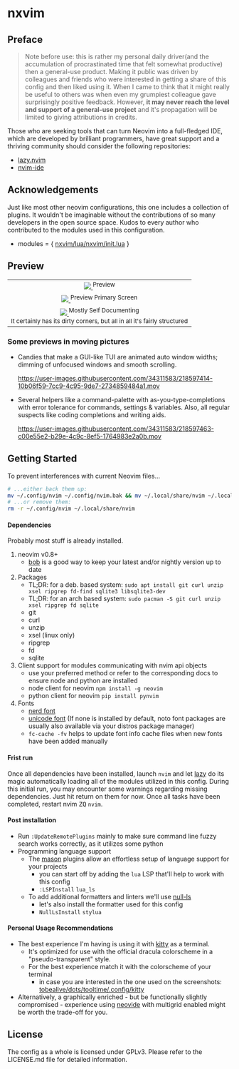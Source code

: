 # nxvim

## Preface

> Note before use: this is rather my personal daily driver(and the accumulation of procrastinated time that felt somewhat productive) then a general-use product. Making it public was driven by colleagues and friends who were interested in getting a share of this config and then liked using it. When I came to think that it might really be useful to others was when even my grumpiest colleague gave surprisingly positive feedback. However, **it may never reach the level and support of a general-use project** and it's propagation will be limited to giving attributions in credits.

Those who are seeking tools that can turn Neovim into a full-fledged IDE, which are developed by brilliant programmers, have great support and a thriving community should consider the following repositories:

- [lazy.nvim](https://github.com/folke/lazy.nvim)
- [nvim-ide](https://github.com/ldelossa/nvim-ide)

## Acknowledgements

Just like most other neovim configurations, this one includes a collection of plugins. It wouldn't be imaginable without the contributions of so many developers in the open source space. Kudos to every author who contributed to the modules used in this configuration.

- modules = { [nxvim/lua/nxvim/init.lua](https://github.com/tenxsoydev/nxvim/blob/main/lua/nxvim/init.lua#L13) }

## Preview

<table>
  <tr align="center">
    <td>
    <a target="_blank" href="https://user-images.githubusercontent.com/34311583/218542267-17aec35d-1469-4576-8f75-bec75c976ba9.png">
      <img src="https://user-images.githubusercontent.com/34311583/218542267-17aec35d-1469-4576-8f75-bec75c976ba9.png">
    </a>
    <sup>Preview</sup>
    </td>
  </tr>
  <tr />
  <tr align="center">
    <td>
    <a target="_blank" href="https://user-images.githubusercontent.com/34311583/218537322-e340b834-eb62-44f4-b991-4cabffd71010.png">
      <img src="https://user-images.githubusercontent.com/34311583/218537322-e340b834-eb62-44f4-b991-4cabffd71010.png">
    </a>
    <sup>Preview Primary Screen</sup>
    </td>
  </tr>
  <tr />
  <tr align="center">
    <td>
    <a target="_blank" href="https://user-images.githubusercontent.com/34311583/218549911-5b302057-1020-426e-87cb-ebb567f18f5c.png">
      <img src="https://user-images.githubusercontent.com/34311583/218549911-5b302057-1020-426e-87cb-ebb567f18f5c.png">
    </a>
    <sup>Mostly Self Documenting<br>It certainly has its dirty corners, but all in all it's fairly structured</sup>
    </td>
  </tr>
</table>

### Some previews in moving pictures

- Candies that make a GUI-like TUI are animated auto window widths; dimming of unfocused windows and smooth scrolling.

  https://user-images.githubusercontent.com/34311583/218597414-10b06f59-7cc9-4c95-9de7-2734859484a1.mov

- Several helpers like a command-palette with as-you-type-completions with error tolerance for commands, settings & variables. Also, all regular suspects like coding completions and writing aids.

  https://user-images.githubusercontent.com/34311583/218597463-c00e55e2-b29e-4c9c-8ef5-1764983e2a0b.mov

## Getting Started

To prevent interferences with current Neovim files...

```sh
# ...either back them up:
mv ~/.config/nvim ~/.config/nvim.bak && mv ~/.local/share/nvim ~/.local/share/nvim.bak
# ...or remove them:
rm -r ~/.config/nvim ~/.local/share/nvim
```

#### Dependencies

Probably most stuff is already installed.

1. neovim v0.8+
   - <a target="_blank" href="https://github.com/MordechaiHadad/bob">bob</a> is a good way to keep your latest and/or nightly version up to date
2. Packages
   - TL;DR: for a deb. based system: `sudo apt install git curl unzip xsel ripgrep fd-find sqlite3 libsqlite3-dev`
   - TL;DR: for an arch based system: `sudo pacman -S git curl unzip xsel ripgrep fd sqlite`
   - git
   - curl
   - unzip
   - xsel (linux only)
   - ripgrep
   - fd
   - sqlite
3. Client support for modules communicating with nvim api objects
   - use your preferred method or refer to the corresponding docs to ensure node and python are installed
   - node client for neovim `npm install -g neovim`
   - python client for neovim `pip install pynvim`
4. Fonts
   - <a target="_blank" href="https://github.com/ryanoasis/nerd-fonts/#patched-fonts">nerd font</a>
   - <a target="_blank" href="https://github.com/googlefonts/noto-emoji">unicode font</a> (If none is installed by default, noto font packages are usually also available via your distros package manager)
   - `fc-cache -fv` helps to update font info cache files when new fonts have been added manually

#### Frist run

Once all dependencies have been installed, launch `nvim` and let <a target="_blank" href="https://github.com/folke/lazy.nvim">lazy</a> do its magic automatically loading all of the modules utilized in this config.
During this initial run, you may encounter some warnings regarding missing dependencies. Just hit return on them for now. Once all tasks have been completed, restart nvim <kbd>ZQ</kbd> `nvim`.

#### Post installation

- Run `:UpdateRemotePlugins` mainly to make sure command line fuzzy search works correctly, as it utilizes some python
- Programming language support
  - The <a target="_blank" href="https://github.com/williamboman/mason-lspconfig.nvim">mason</a> plugins allow an effortless setup of language support for your projects
    - you can start off by adding the `lua` LSP that'll help to work with this config
    - `:LSPInstall` `lua_ls`
  - To add additional formatters and linters we'll use <a target="_blank" href="https://github.com/jose-elias-alvarez/null-ls.nvim">null-ls</a>
    - let's also install the formatter used for this config
    - `NullLsInstall` `stylua`

#### Personal Usage Recommendations

- The best experience I'm having is using it with [kitty](https://github.com/kovidgoyal/kitty) as a terminal.
  - It's optimized for use with the official dracula colorscheme in a "pseudo-transparent" style.
  - For the best experience match it with the colorscheme of your terminal
    - in case you are interested in the one used on the screenshots: <a target="_blank" href="https://github.com/tobealive/dots/tree/tooltime/.config/kitty">tobealive/dots/tooltime/.config/kitty</a>
- Alternatively, a graphically enriched - but be functionally slightly compromised - experience using [neovide](https://github.com/neovide/neovide/) with multigrid enabled might be worth the trade-off for you.

## License

The config as a whole is licensed under GPLv3. Please refer to the LICENSE.md file for detailed information.
